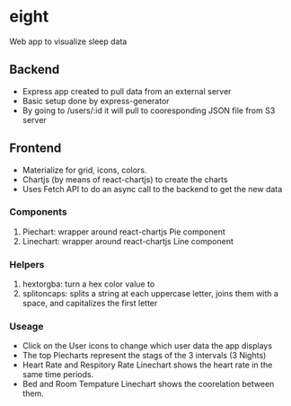 # eight
Web app to visualize sleep data 
## Backend
- Express app created to pull data from an external server
- Basic setup done by express-generator
- By going to /users/:id it will pull to cooresponding JSON file from S3 server
## Frontend
- Materialize for grid, icons, colors.
- Chartjs (by means of react-chartjs) to create the charts
- Uses Fetch API to do an async call to the backend to get the new data
### Components
1. Piechart: wrapper around react-chartjs Pie component
2. Linechart: wrapper around react-chartjs Line component
### Helpers
1. hextorgba: turn a hex color value to
2. splitoncaps: splits a string at each uppercase letter, joins them with a space, and capitalizes the first letter
### Useage
- Click on the User icons to change which user data the app displays
- The top Piecharts represent the stags of the 3 intervals (3 Nights)
- Heart Rate and Respitory Rate Linechart shows the heart rate in the same time periods.
- Bed and Room Tempature Linechart shows the coorelation between them.
